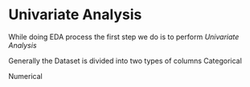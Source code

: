 # Univariate Analysis

While doing EDA process the first step we do is to perform *Univariate Analysis*

Generally the Dataset is divided into two types of columns 
<l1>
Categorical
</li>
<l1>
Numerical
</li>
